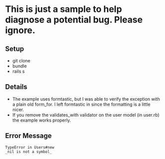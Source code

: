 # This is just a sample to help diagnose a potential bug. Please ignore. 

## Setup

* git clone
* bundle 
* rails s


## Details 

* The example uses formtastic, but I was able to verify the exception with a plain old form_for. I left formtastic in since the formatting is a little nicer. 
* If you remove the validates_with validator on the user model (in user.rb) the example works properly.


## Error Message

	TypeError in Users#new
	_nil is not a symbol_

